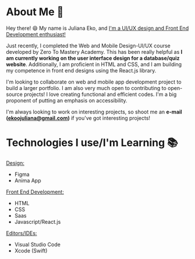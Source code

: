 # About Me 👋

Hey there! 😄 My name is Juliana Eko, and <ins>I'm a UI/UX design and Front End Development enthusiast!</ins> 

Just recently, I completed the Web and Mobile Design-UI/UX course developed by Zero To Mastery Academy. This has been really helpful as **I am currently working on the user interface design for a database/quiz website**. Additionally, I am proficient in HTML and CSS, and I am building my competence in front end designs using the React.js library.

 I'm looking to collaborate on web and mobile app development project to build a larger portfolio. I am also very much open to contributing to open-source projects! I love creating functional and efficient codes. I'm a big proponent of putting an emphasis on accessibility.

I'm always looking to work on interesting projects, so shoot me an **e-mail (ekoojuliana@gmail.com)** if you've got interesting projects!

# Technologies I use/I'm Learning 📚


<ins>Design:</ins>

- Figma
- Anima App

<ins>Front End Development:</ins>

- HTML
- CSS
- Saas
- Javascript/React.js 

<ins>Editors/IDEs:</ins>

- Visual Studio Code
- Xcode (Swift)

<!---
Ekoojuliana/Ekoojuliana is a ✨ special ✨ repository because its `README.md` (this file) appears on your GitHub profile.
You can click the Preview link to take a look at your changes.
--->

